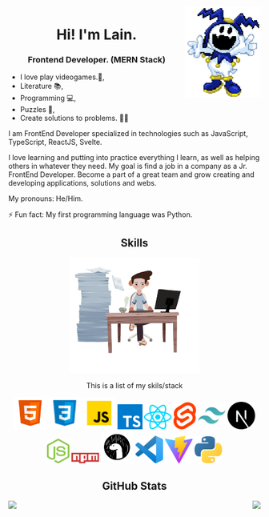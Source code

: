 <img src="https://raw.githubusercontent.com/LaindomJS/LaindomJS/master/assets/jack frost.png" width="30%" align="right">


<h1 align="center">Hi! I'm Lain.</h1> 
<h3 align="center">Frontend Developer. (MERN Stack)</h2>

- I love play videogames.👾,
- Literature 📚,
- Programming 💻,
- Puzzles 🤔,
- Create solutions to problems. 🐱‍🏍

<p>I am FrontEnd Developer specialized in technologies such as JavaScript, TypeScript, ReactJS, Svelte.</p>
<p>I love learning and putting into practice everything I learn, as well as helping others in whatever they need. My goal is find a job in a company as a Jr. FrontEnd Developer. Become a part of a great team and grow creating and developing applications, solutions and webs.</p>

<span>My pronouns: He/Him.</span>

⚡ Fun fact: My first programming language was Python.


<h2 align="center">Skills</h2>

<div align="center">

  <img src="https://raw.githubusercontent.com/LaindomJS/LaindomJS/master/ikigai-office-worker-with-large-amount-of-work.png" width="260px" height="230px" />
  <p align="center" font-weight="bold">This is a list of my skils/stack</p>

  <img src="https://raw.githubusercontent.com/LaindomJS/LaindomJS/master/assets/html5.svg" width="65px" />
  <img src="https://raw.githubusercontent.com/LaindomJS/LaindomJS/master/assets/CSS3.png" width="65px" />
  <img src="https://raw.githubusercontent.com/LaindomJS/LaindomJS/master/assets/javascript.png" width="65px" />
  <img src="https://raw.githubusercontent.com/LaindomJS/LaindomJS/master/typescript.svg" width="50px" />
  <img src="https://raw.githubusercontent.com/LaindomJS/LaindomJS/master/assets/react-js.svg" width="55px" />
  <img src="https://raw.githubusercontent.com/LaindomJS/LaindomJS/master/Svelte_Logo.svg" width="45px" />
  <img src="https://raw.githubusercontent.com/LaindomJS/LaindomJS/master/tailwindcss-icon.svg" width="55px" />
  <img src="https://raw.githubusercontent.com/LaindomJS/LaindomJS/master/next-js-logo-8FCFF51DD2-seeklogo.com.png" width="55px" />
  <img src="https://raw.githubusercontent.com/LaindomJS/LaindomJS/master/nodejs-icon.svg" width="45px" />
  <img src="https://raw.githubusercontent.com/LaindomJS/LaindomJS/master/npm.svg" width="55px" />
  <img src="https://raw.githubusercontent.com/LaindomJS/LaindomJS/master/Deno.svg" width="65px" />
  <img src="https://raw.githubusercontent.com/LaindomJS/LaindomJS/master/visualstudiocode.svg" width="55px" />
  <img src="https://raw.githubusercontent.com/LaindomJS/LaindomJS/master/vite-seeklogo.com.svg" width="55px" />
  <img src="https://raw.githubusercontent.com/LaindomJS/LaindomJS/master/python-5.svg" width="55px" />
</div>


<h2 align="center">GitHub Stats</h2>
<p><img align="left" src="https://github-readme-streak-stats.herokuapp.com?user=laindomJS&theme=gruvbox&date_format=j%20M%5B%20Y%5D&locale=es" /></p>
<p><img align="right" src="https://github-readme-stats.vercel.app/api/top-langs/?username=laindomJS&show_icons=true&theme=gruvbox" /></p>

